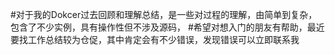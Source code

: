 #对于我的Dokcer过去回顾和理解总结，是一些对过程的理解，由简单到复杂，包含了不少实例，具有操作性但不涉及源码，
#希望对想入门的朋友有帮助，最近要找工作总结较为仓促，其中肯定会有不少错误，发现错误可以立即联系我
#
